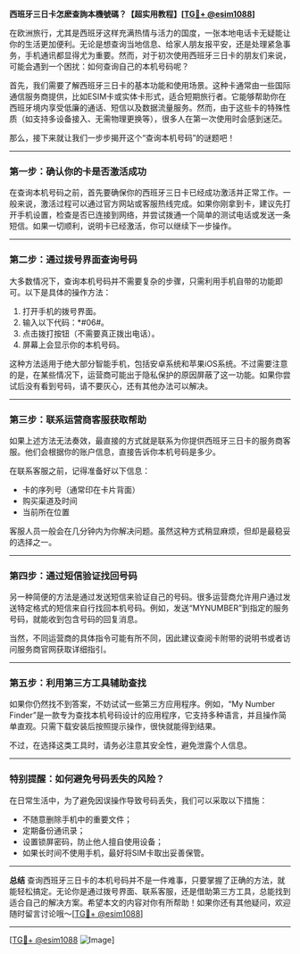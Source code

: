 **西班牙三日卡怎麽查詢本機號碼？【超实用教程】[[TG💪+ @esim1088](https://t.me/s/esim1088)]**

在欧洲旅行，尤其是西班牙这样充满热情与活力的国度，一张本地电话卡无疑能让你的生活更加便利。无论是想查询当地信息、给家人朋友报平安，还是处理紧急事务，手机通讯都显得尤为重要。然而，对于初次使用西班牙三日卡的朋友们来说，可能会遇到一个困扰：如何查询自己的本机号码呢？

首先，我们需要了解西班牙三日卡的基本功能和使用场景。这种卡通常由一些国际通信服务商提供，比如ESIM卡或实体卡形式，适合短期旅行者。它能够帮助你在西班牙境内享受低廉的通话、短信以及数据流量服务。然而，由于这些卡的特殊性质（如支持多设备接入、无需物理更换等），很多人在第一次使用时会感到迷茫。

那么，接下来就让我们一步步揭开这个“查询本机号码”的谜题吧！

---

### **第一步：确认你的卡是否激活成功**
在查询本机号码之前，首先要确保你的西班牙三日卡已经成功激活并正常工作。一般来说，激活过程可以通过官方网站或客服热线完成。如果你刚拿到卡，建议先打开手机设置，检查是否已连接到网络，并尝试拨通一个简单的测试电话或发送一条短信。如果一切顺利，说明卡已经激活，你可以继续下一步操作。

---

### **第二步：通过拨号界面查询号码**
大多数情况下，查询本机号码并不需要复杂的步骤，只需利用手机自带的功能即可。以下是具体的操作方法：

1. 打开手机的拨号界面。
2. 输入以下代码：*#06#。
3. 点击拨打按钮（不需要真正拨出电话）。
4. 屏幕上会显示你的本机号码。

这种方法适用于绝大部分智能手机，包括安卓系统和苹果iOS系统。不过需要注意的是，在某些情况下，运营商可能出于隐私保护的原因屏蔽了这一功能。如果你尝试后没有看到号码，请不要灰心，还有其他办法可以解决。

---

### **第三步：联系运营商客服获取帮助**
如果上述方法无法奏效，最直接的方式就是联系为你提供西班牙三日卡的服务商客服。他们会根据你的账户信息，直接告诉你本机号码是多少。

在联系客服之前，记得准备好以下信息：
- 卡的序列号（通常印在卡片背面）
- 购买渠道及时间
- 当前所在位置

客服人员一般会在几分钟内为你解决问题。虽然这种方式稍显麻烦，但却是最稳妥的选择之一。

---

### **第四步：通过短信验证找回号码**
另一种简便的方法是通过发送短信来验证自己的号码。很多运营商允许用户通过发送特定格式的短信来自行找回本机号码。例如，发送“MYNUMBER”到指定的服务号码，就能收到包含号码的回复消息。

当然，不同运营商的具体指令可能有所不同，因此建议查阅卡附带的说明书或者访问服务商官网获取详细指引。

---

### **第五步：利用第三方工具辅助查找**
如果你仍然找不到答案，不妨试试一些第三方应用程序。例如，“My Number Finder”是一款专为查找本机号码设计的应用程序，它支持多种语言，并且操作简单直观。只需下载安装后按照提示操作，很快就能得到结果。

不过，在选择这类工具时，请务必注意其安全性，避免泄露个人信息。

---

### **特别提醒：如何避免号码丢失的风险？**
在日常生活中，为了避免因误操作导致号码丢失，我们可以采取以下措施：
- 不随意删除手机中的重要文件；
- 定期备份通讯录；
- 设置锁屏密码，防止他人擅自使用设备；
- 如果长时间不使用手机，最好将SIM卡取出妥善保管。

---

**总结**
查询西班牙三日卡的本机号码并不是一件难事，只要掌握了正确的方法，就能轻松搞定。无论你是通过拨号界面、联系客服，还是借助第三方工具，总能找到适合自己的解决方案。希望本文的内容对你有所帮助！如果你还有其他疑问，欢迎随时留言讨论哦～[[TG💪+ @esim1088](https://t.me/s/esim1088)]

---

[[TG💪+ @esim1088](https://t.me/s/esim1088) ![Image](https://i.postimg.cc/4NQfJmqS/Snipaste-2025-05-13-00-14-12.png)]